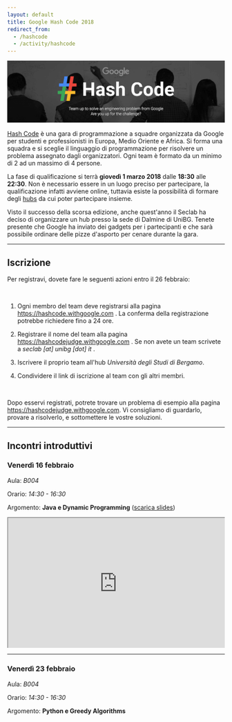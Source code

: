 ```yaml
---
layout: default
title: Google Hash Code 2018
redirect_from:
  - /hashcode
  - /activity/hashcode
---
```


<img class="img-responsive center-block"
     src="/assets/activities/hashcode/google_hashcode_3.png" />
<br>

[Hash Code](https://hashcode.withgoogle.com) è una gara di programmazione a
squadre organizzata da Google per studenti e professionisti in Europa, Medio
Oriente e Africa. Si forma una squadra e si sceglie il linguaggio di
programmazione per risolvere un problema assegnato dagli organizzatori. Ogni
team è formato da un minimo di 2 ad un massimo di 4 persone.

La fase di qualificazione si terrà **giovedì 1 marzo 2018** dalle **18:30**
alle **22:30**. Non è necessario essere in un luogo preciso per partecipare, la
qualificazione infatti avviene online, tuttavia esiste la possibilità di
formare degli [hubs](https://hashcode.withgoogle.com/hubs.html) da cui poter
partecipare insieme.

Visto il successo della scorsa edizione, anche quest'anno il Seclab ha deciso
di organizzare un hub presso la sede di Dalmine di UniBG. Tenete presente che
Google ha inviato dei gadgets per i partecipanti e che sarà possibile ordinare
delle pizze d'asporto per cenare durante la gara.

--------------------------------------------------------------------------------

## Iscrizione


Per registravi, dovete fare le seguenti azioni entro il 26 febbraio:

<br>

1. Ogni membro del team deve registrarsi alla pagina
   <https://hashcode.withgoogle.com> . La conferma della registrazione potrebbe
   richiedere fino a 24 ore.

2. Registrare il nome del team alla pagina <https://hashcodejudge.withgoogle.com> .
   Se non avete un team scrivete a *seclab [at] unibg [dot] it* .

3. Iscrivere il proprio team all'hub *Università degli Studi di Bergamo*.

4. Condividere il link di iscrizione al team con gli altri membri.

<br>

Dopo esservi registrati, potrete trovare un problema di esempio alla pagina
<https://hashcodejudge.withgoogle.com>. Vi consigliamo di guardarlo,
provare a risolverlo, e sottomettere le vostre soluzioni.

--------------------------------------------------------------------------------

## Incontri introduttivi

### Venerdì 16 febbraio

Aula: *B004*

Orario: *14:30 - 16:30*

Argomento: **Java e Dynamic Programming** ([scarica slides](/assets/activities/hashcode/unibg_seclab_hashcode_2018_java.pdf))

<style>.embed-container { position: relative; padding-bottom: 60%; height: 0; overflow: hidden; max-width: 100%; } .embed-container iframe, .embed-container object, .embed-container embed { position: absolute; top: 0; left: 0; width: 100%; height: 100%; }</style><div class='embed-container'><iframe src='https://docs.google.com/presentation/d/e/2PACX-1vR65Rl-mqfQ_DZFA20gxfvAo7EhcfAPdCG2Hpx9ZtuTNjEa4nYt5p0uEOL-ONwmYLTIDmyVBrN2UinI/embed?start=false&loop=false&delayms=3000' allowfullscreen='true' mozallowfullscreen='true' webkitallowfullscreen='true'></iframe></div>



----

### Venerdì 23 febbraio

Aula: *B004*

Orario: *14:30 - 16:30*

Argomento: **Python e Greedy Algorithms**
